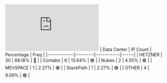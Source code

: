 ![Diagramm](https://github.com/obajay/StateSync-snapshots/blob/main/Projects/Uptick/1/README.md)
| Data Center | IP Count | Percentage | Freq |
|:------------:|:--------:|:-----------:|:-----:|
| HETZNER | 30 | 68.18% | 🔴 |
| Contabo | 6 | 13.64% | 🟢 |
| Nubes | 2 | 4.55% | 🟢 |
| MEVSPACE | 1 | 2.27% | 🟢 |
| StackPath | 1 | 2.27% | 🟢 |
| OTHER | 4 | 9.09% | 🟢 |